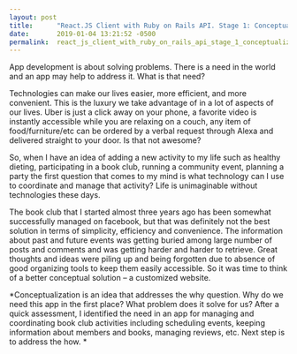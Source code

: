 ```yaml
---
layout: post
title:      "React.JS Client with Ruby on Rails API. Stage 1: Conceptualization"
date:       2019-01-04 13:21:52 -0500
permalink:  react_js_client_with_ruby_on_rails_api_stage_1_conceptualization
---
```



App development is about solving problems. There is a need in the world and an app may help to address it. What is that need?

Technologies can make our lives easier, more efficient, and more convenient. This is the luxury we take advantage of in a lot of aspects of our lives. Uber is just a click away on your phone, a favorite video is instantly accessible while you are relaxing on a couch, any item of food/furniture/etc can be ordered by a verbal request through Alexa and delivered straight to your door. Is that not awesome?

So, when I have an idea of adding a new activity to my life such as healthy dieting, participating in a book club, running a community event, planning a party  the first question that comes to my mind  is  what technology can I use to coordinate and manage that activity? Life is unimaginable without technologies these days. 

The book club that I started almost three years ago has been somewhat successfully managed on facebook, but that was definitely not the best solution in terms of simplicity, efficiency and convenience.  The information about past and future events was getting buried among large number of posts and comments and was getting harder and harder to retrieve. Great thoughts and ideas were piling up and being forgotten due to absence of good organizing tools to keep them easily accessible. So it was time to think of a better conceptual solution – a customized website.

*Conceptualization is an idea that addresses the why question. Why do we need this app in the first place? What problem does it solve for us?  After a quick assessment, I identified the need in an app for managing and coordinating book club activities including scheduling events, keeping information about members and books, managing reviews, etc. Next step is to address the how.
*
